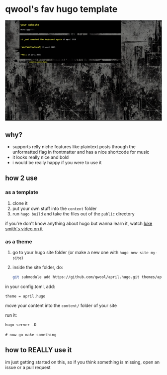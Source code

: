 # qwool's fav hugo template
![a screenshot](./screenshot.png)
## why?
- supports relly niche features like plaintext posts through the unformatted flag in frontmatter and has a nice shortcode for music
- it looks really nice and bold
- i would be really happy if you were to use it

## how 2 use
### as a template
1. clone it
2. put your own stuff into the `content` folder
3. run `hugo build` and take the files out of the `public` directory

if you're don't know anything about hugo but wanna learn it, watch [luke smith's video on it](https://www.youtube.com/watch?v=ZFL09qhKi5I)

### as a theme

1. go to your hugo site folder (or make a new one with `hugo new site my-site`)
2. inside the site folder, do:

   ```bash
   git submodule add https://github.com/qwool/april.hugo.git themes/april.hugo

in your config.toml, add:

    theme = april.hugo

move your content into the ```content/``` folder of your site

run it:

    hugo server -D

    # now go make something

## how to REALLY use it

im just getting started on this, so if you think something is missing, open an issue or a pull request

